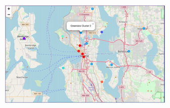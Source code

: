 
![Folium Map](https://github.com/Rajeshpadigela/Applied-DataScience-Capstone-Part-2/blob/master/The%20Battle%20of%20Neighborhoods%20(Week%202)/Folium%20Map.PNG)
